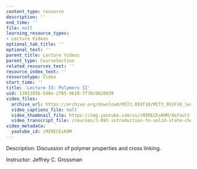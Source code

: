 ```yaml
---
content_type: resource
description: ''
end_time: ''
file: null
learning_resource_types:
- Lecture Videos
optional_tab_title: ''
optional_text: ''
parent_title: Lecture Videos
parent_type: CourseSection
related_resources_text: ''
resource_index_text: ''
resourcetype: Video
start_time: ''
title: 'Lecture 33: Polymers II'
uid: 1301393b-5d8e-2f85-9b10-7f78c9820039
video_files:
  archive_url: https://archive.org/download/MIT3.091F18/MIT3_091F18_lec33_300k.mp4
  video_captions_file: null
  video_thumbnail_file: https://img.youtube.com/vi/cMIRECEsKHM/default.jpg
  video_transcript_file: /courses/3-091-introduction-to-solid-state-chemistry-fall-2018/b6acaf8e5b9400226a46f6a87693480e_cMIRECEsKHM.pdf
video_metadata:
  youtube_id: cMIRECEsKHM
---
```


Description: Discussion of polymer properties and cross linking.

Instructor: Jeffrey C. Grossman




